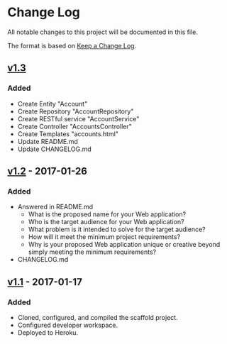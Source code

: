 # Change Log
All notable changes to this project will be documented in this file.

The format is based on [Keep a Change Log](http://keepachangelog.com/).

## [v1.3]
### Added
- Create Entity "Account"
- Create Repository "AccountRepository"
- Create RESTful service "AccountService"
- Create Controller "AccountsController"
- Create Templates "accounts.html"
- Update README.md
- Update CHANGELOG.md

## [v1.2] - 2017-01-26
### Added
- Answered in README.md
    - What is the proposed name for your Web application?
    - Who is the target audience for your Web application?
    - What problem is it intended to solve for the target audience?
    - How will it meet the minimum project requirements?
    - Why is your proposed Web application unique or creative beyond simply meeting the minimum requirements?
- CHANGELOG.md

## [v1.1] - 2017-01-17
### Added
- Cloned, configured, and compiled the scaffold project.
- Configured developer workspace.
- Deployed to Heroku.

[unreleased]: https://github.com/infsci2560sp17/full-stack-web-DukeCode/compare/v1.3...head
[v1.3]: https://github.com/infsci2560sp17/full-stack-web-DukeCode/compare/v1.2...v1.3
[v1.2]: https://github.com/infsci2560sp17/full-stack-web-DukeCode/compare/v1.1...v1.2
[v1.1]: https://github.com/infsci2560sp17/full-stack-web-DukeCode/compare/...v1.1